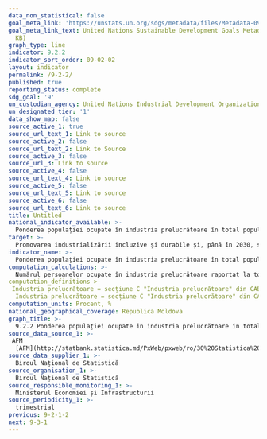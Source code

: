 ```yaml
---
data_non_statistical: false
goal_meta_link: 'https://unstats.un.org/sdgs/metadata/files/Metadata-09-02-02.pdf '
goal_meta_link_text: United Nations Sustainable Development Goals Metadata (PDF 323
  KB)
graph_type: line
indicator: 9.2.2
indicator_sort_order: 09-02-02
layout: indicator
permalink: /9-2-2/
published: true
reporting_status: complete
sdg_goal: '9'
un_custodian_agency: United Nations Industrial Development Organization (UNIDO)
un_designated_tier: '1'
data_show_map: false
source_active_1: true
source_url_text_1: Link to source
source_active_2: false
source_url_text_2: Link to Source
source_active_3: false
source_url_3: Link to source
source_active_4: false
source_url_text_4: Link to source
source_active_5: false
source_url_text_5: Link to source
source_active_6: false
source_url_text_6: Link to source
title: Untitled
national_indicator_available: >-
  Ponderea populației ocupate în industria prelucrătoare în total populație ocupată
target: >-
  Promovarea industrializării incluzive și durabile și, până în 2030, sporirea semnificativă a ratei de ocupare și a Produsului Intern Brut în industrie, în conformitate cu circumstanțele naționale, și dublarea acestei cote în țările cel mai puțin dezvoltate
indicator_name: >-
  Ponderea populației ocupate în industria prelucrătoare în total populație ocupată
computation_calculations: >-
  Numărul persoanelor ocupate în industria prelucrătoare raportat la total persoane ocupate in economie.
computation_definitions >-
 Industria prelucrătoare = secțiune C "Industria prelucrătoare" din CAEM Rev 2.
  Industria prelucrătoare = secțiune C "Industria prelucrătoare" din CAEM/Rev 2.
computation_units: Procent, %
national_geographical_coverage: Republica Moldova
graph_title: >-
  9.2.2 Ponderea populației ocupate în industria prelucrătoare în total populație ocupată
source_data_source_1: >-
 AFM
  [AFM](http://statbank.statistica.md/PxWeb/pxweb/ro/30%20Statistica%20sociala/30%20Statistica%20sociala__03%20FM__03%20MUN2019__MUN020/MUN120200.px/?rxid=2345d98a-890b-4459-bb1f-9b565f99b3b9)
source_data_supplier_1: >-
  Biroul Național de Statistică
source_organisation_1: >-
  Biroul Național de Statistică
source_responsible_monitoring_1: >-
  Ministerul Economiei și Infrastructurii
source_periodicity_1: >-
  trimestrial
previous: 9-2-1-2
next: 9-3-1
---
```

